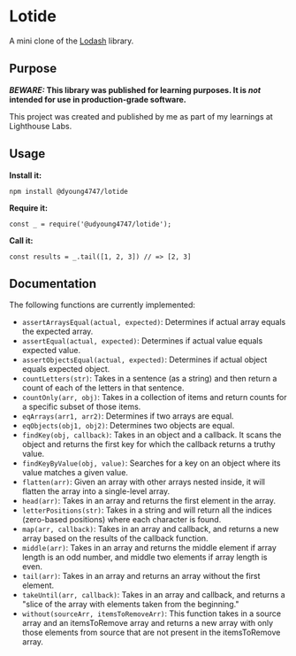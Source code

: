 # Lotide

A mini clone of the [Lodash](https://lodash.com) library.

## Purpose

**_BEWARE:_ This library was published for learning purposes. It is _not_ intended for use in production-grade software.**

This project was created and published by me as part of my learnings at Lighthouse Labs. 

## Usage

**Install it:**

`npm install @dyoung4747/lotide`

**Require it:**

`const _ = require('@udyoung4747/lotide');`

**Call it:**

`const results = _.tail([1, 2, 3]) // => [2, 3]`

## Documentation

The following functions are currently implemented:

* `assertArraysEqual(actual, expected)`: Determines if actual array equals the expected array.
* `assertEqual(actual, expected)`: Determines if actual value equals expected value.
* `assertObjectsEqual(actual, expected)`: Determines if actual object equals expected object.
* `countLetters(str)`: Takes in a sentence (as a string) and then return a count of each of the letters in that sentence.
* `countOnly(arr, obj)`: Takes in a collection of items and return counts for a specific subset of those items.
* `eqArrays(arr1, arr2)`: Determines if two arrays are equal.
* `eqObjects(obj1, obj2)`: Determines two objects are equal.
* `findKey(obj, callback)`: Takes in an object and a callback. It scans the object and returns the first key for which the callback returns a truthy value.
* `findKeyByValue(obj, value)`: Searches for a key on an object where its value matches a given value.
* `flatten(arr)`: Given an array with other arrays nested inside, it will flatten the array into a single-level array.
* `head(arr)`: Takes in an array and returns the first element in the array.
* `letterPositions(str)`: Takes in a string and will return all the indices (zero-based positions) where each character is found.
* `map(arr, callback)`: Takes in an array and callback, and returns a new array based on the results of the callback function.
* `middle(arr)`: Takes in an array and returns the middle element if array length is an odd number, and middle two elements if array length is even.
* `tail(arr)`: Takes in an array and returns an array without the first element.
* `takeUntil(arr, callback)`: Takes in an array and callback, and returns a "slice of the array with elements taken from the beginning."
* `without(sourceArr, itemsToRemoveArr)`: This function takes in a source array and an itemsToRemove array and returns a new array with only those elements from source that are not present in the itemsToRemove array.

